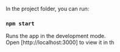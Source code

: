 In the project folder, you can run:

### `npm start`

Runs the app in the development mode.<br />
Open [http://localhost:3000] to view it in th
